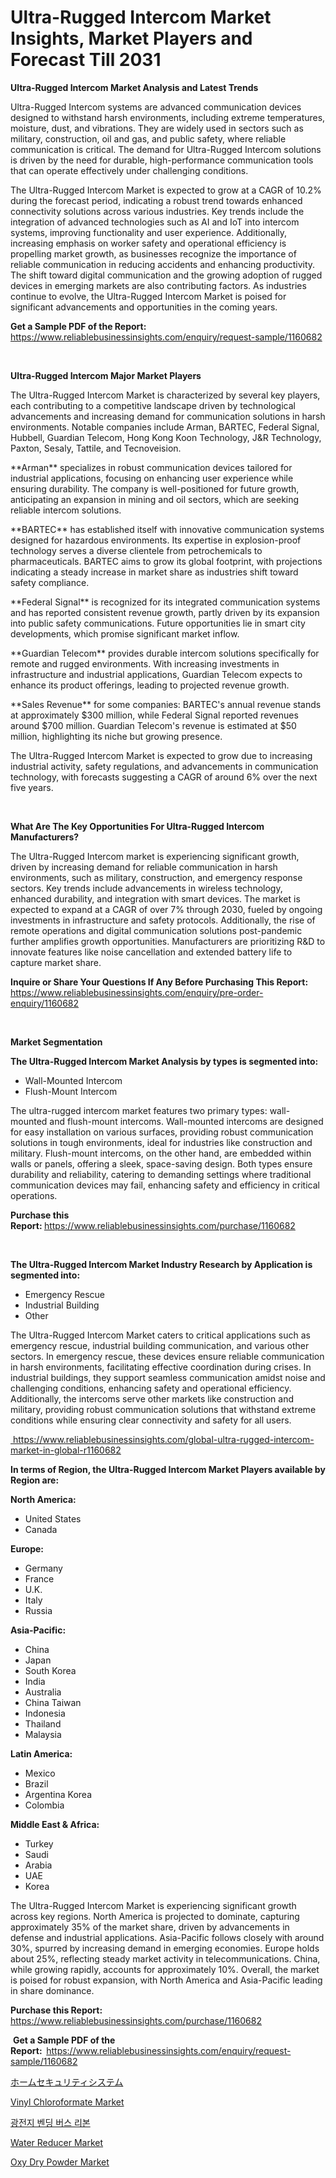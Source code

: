 <p><h1>Ultra-Rugged Intercom Market Insights, Market Players and Forecast Till 2031</h1></p><p><strong>Ultra-Rugged Intercom Market Analysis and Latest Trends</strong></p>
<p><p>Ultra-Rugged Intercom systems are advanced communication devices designed to withstand harsh environments, including extreme temperatures, moisture, dust, and vibrations. They are widely used in sectors such as military, construction, oil and gas, and public safety, where reliable communication is critical. The demand for Ultra-Rugged Intercom solutions is driven by the need for durable, high-performance communication tools that can operate effectively under challenging conditions.</p><p>The Ultra-Rugged Intercom Market is expected to grow at a CAGR of 10.2% during the forecast period, indicating a robust trend towards enhanced connectivity solutions across various industries. Key trends include the integration of advanced technologies such as AI and IoT into intercom systems, improving functionality and user experience. Additionally, increasing emphasis on worker safety and operational efficiency is propelling market growth, as businesses recognize the importance of reliable communication in reducing accidents and enhancing productivity. The shift toward digital communication and the growing adoption of rugged devices in emerging markets are also contributing factors. As industries continue to evolve, the Ultra-Rugged Intercom Market is poised for significant advancements and opportunities in the coming years.</p></p>
<p><strong>Get a Sample PDF of the Report:&nbsp;</strong> <a href="https://www.reliablebusinessinsights.com/enquiry/request-sample/1160682">https://www.reliablebusinessinsights.com/enquiry/request-sample/1160682</a></p>
<p>&nbsp;</p>
<p><strong>Ultra-Rugged Intercom Major Market Players</strong></p>
<p><p>The Ultra-Rugged Intercom Market is characterized by several key players, each contributing to a competitive landscape driven by technological advancements and increasing demand for communication solutions in harsh environments. Notable companies include Arman, BARTEC, Federal Signal, Hubbell, Guardian Telecom, Hong Kong Koon Technology, J&R Technology, Paxton, Sesaly, Tattile, and Tecnoveision. </p><p>**Arman** specializes in robust communication devices tailored for industrial applications, focusing on enhancing user experience while ensuring durability. The company is well-positioned for future growth, anticipating an expansion in mining and oil sectors, which are seeking reliable intercom solutions.</p><p>**BARTEC** has established itself with innovative communication systems designed for hazardous environments. Its expertise in explosion-proof technology serves a diverse clientele from petrochemicals to pharmaceuticals. BARTEC aims to grow its global footprint, with projections indicating a steady increase in market share as industries shift toward safety compliance.</p><p>**Federal Signal** is recognized for its integrated communication systems and has reported consistent revenue growth, partly driven by its expansion into public safety communications. Future opportunities lie in smart city developments, which promise significant market inflow.</p><p>**Guardian Telecom** provides durable intercom solutions specifically for remote and rugged environments. With increasing investments in infrastructure and industrial applications, Guardian Telecom expects to enhance its product offerings, leading to projected revenue growth.</p><p>**Sales Revenue** for some companies: BARTEC's annual revenue stands at approximately $300 million, while Federal Signal reported revenues around $700 million. Guardian Telecom's revenue is estimated at $50 million, highlighting its niche but growing presence.</p><p>The Ultra-Rugged Intercom Market is expected to grow due to increasing industrial activity, safety regulations, and advancements in communication technology, with forecasts suggesting a CAGR of around 6% over the next five years.</p></p>
<p>&nbsp;</p>
<p><strong>What Are The Key Opportunities For Ultra-Rugged Intercom Manufacturers?</strong></p>
<p><p>The Ultra-Rugged Intercom market is experiencing significant growth, driven by increasing demand for reliable communication in harsh environments, such as military, construction, and emergency response sectors. Key trends include advancements in wireless technology, enhanced durability, and integration with smart devices. The market is expected to expand at a CAGR of over 7% through 2030, fueled by ongoing investments in infrastructure and safety protocols. Additionally, the rise of remote operations and digital communication solutions post-pandemic further amplifies growth opportunities. Manufacturers are prioritizing R&D to innovate features like noise cancellation and extended battery life to capture market share.</p></p>
<p><strong>Inquire or Share Your Questions If Any Before Purchasing This Report:</strong> <a href="https://www.reliablebusinessinsights.com/enquiry/pre-order-enquiry/1160682">https://www.reliablebusinessinsights.com/enquiry/pre-order-enquiry/1160682</a></p>
<p>&nbsp;</p>
<p><strong>Market Segmentation</strong></p>
<p><strong>The Ultra-Rugged Intercom Market Analysis by types is segmented into:</strong></p>
<p><ul><li>Wall-Mounted Intercom</li><li>Flush-Mount Intercom</li></ul></p>
<p><p>The ultra-rugged intercom market features two primary types: wall-mounted and flush-mount intercoms. Wall-mounted intercoms are designed for easy installation on various surfaces, providing robust communication solutions in tough environments, ideal for industries like construction and military. Flush-mount intercoms, on the other hand, are embedded within walls or panels, offering a sleek, space-saving design. Both types ensure durability and reliability, catering to demanding settings where traditional communication devices may fail, enhancing safety and efficiency in critical operations.</p></p>
<p><strong>Purchase this Report:&nbsp;</strong><a href="https://www.reliablebusinessinsights.com/purchase/1160682">https://www.reliablebusinessinsights.com/purchase/1160682</a></p>
<p>&nbsp;</p>
<p><strong>The Ultra-Rugged Intercom Market Industry Research by Application is segmented into:</strong></p>
<p><ul><li>Emergency Rescue</li><li>Industrial Building</li><li>Other</li></ul></p>
<p><p>The Ultra-Rugged Intercom Market caters to critical applications such as emergency rescue, industrial building communication, and various other sectors. In emergency rescue, these devices ensure reliable communication in harsh environments, facilitating effective coordination during crises. In industrial buildings, they support seamless communication amidst noise and challenging conditions, enhancing safety and operational efficiency. Additionally, the intercoms serve other markets like construction and military, providing robust communication solutions that withstand extreme conditions while ensuring clear connectivity and safety for all users.</p></p>
<p><a href="https://www.reliablebusinessinsights.com/global-ultra-rugged-intercom-market-in-global-r1160682">&nbsp;https://www.reliablebusinessinsights.com/global-ultra-rugged-intercom-market-in-global-r1160682</a></p>
<p><strong>In terms of Region, the Ultra-Rugged Intercom Market Players available by Region are:</strong></p>
<p>
    <p> <strong> North America: </strong>
        <ul>
            <li>United States</li>
            <li>Canada</li>
        </ul>
        </p> 
    <p> <strong> Europe: </strong>
        <ul>
            <li>Germany</li>
            <li>France</li>
            <li>U.K.</li>
            <li>Italy</li>
            <li>Russia</li>
        </ul>
        </p> 
    <p> <strong> Asia-Pacific: </strong>
        <ul>
            <li>China</li>
            <li>Japan</li>
            <li>South Korea</li>
            <li>India</li>
            <li>Australia</li>
            <li>China Taiwan</li>
            <li>Indonesia</li>
            <li>Thailand</li>
            <li>Malaysia</li>
        </ul>
        </p> 
    <p> <strong> Latin America: </strong>
        <ul>
            <li>Mexico</li>
            <li>Brazil</li>
            <li>Argentina Korea</li>
            <li>Colombia</li>
        </ul>
        </p> 
    <p> <strong> Middle East & Africa: </strong>
        <ul>
            <li>Turkey</li>
            <li>Saudi</li>
            <li>Arabia</li>
            <li>UAE</li>
            <li>Korea</li>
        </ul>
    </p>
    </p>
<p><p>The Ultra-Rugged Intercom Market is experiencing significant growth across key regions. North America is projected to dominate, capturing approximately 35% of the market share, driven by advancements in defense and industrial applications. Asia-Pacific follows closely with around 30%, spurred by increasing demand in emerging economies. Europe holds about 25%, reflecting steady market activity in telecommunications. China, while growing rapidly, accounts for approximately 10%. Overall, the market is poised for robust expansion, with North America and Asia-Pacific leading in share dominance.</p></p>
<p><strong>Purchase this Report: </strong><a href="https://www.reliablebusinessinsights.com/purchase/1160682">https://www.reliablebusinessinsights.com/purchase/1160682</a></p>
<p>&nbsp;<strong>Get a Sample PDF of the Report:&nbsp;&nbsp;</strong><a href="https://www.reliablebusinessinsights.com/enquiry/request-sample/1160682">https://www.reliablebusinessinsights.com/enquiry/request-sample/1160682</a></p>
<p><strong></strong></p>
<p><p><a href="https://medium.com/@lamarledner2023/home-security-system-market-%E3%81%AE%E3%82%B0%E3%83%AD%E3%83%BC%E3%83%90%E3%83%AB%E5%B8%82%E5%A0%B4%E6%A6%82%E8%A6%81%E3%81%AF-%E4%B8%96%E7%95%8C%E3%81%8A%E3%82%88%E3%81%B3%E4%B8%BB%E8%A6%81%E5%B8%82%E5%A0%B4%E3%81%AB%E3%81%8A%E3%81%91%E3%82%8B%E6%A5%AD%E7%95%8C%E3%81%AB%E5%BD%B1%E9%9F%BF%E3%82%92%E4%B8%8E%E3%81%88%E3%82%8B%E4%B8%BB%E8%A6%81%E3%81%AA%E3%83%88%E3%83%AC%E3%83%B3%E3%83%89%E3%81%AB%E3%81%A4%E3%81%84%E3%81%A6-%E7%8B%AC%E8%87%AA%E3%81%AE%E8%A6%96%E7%82%B9%E3%82%92%E6%8F%90%E4%BE%9B%E3%81%97%E3%81%BE%E3%81%99-086412b8dce8">ホームセキュリティシステム</a></p><p><a href="https://issuu.com/reportprime-2/docs/vinyl-chloroformate-market-size-203_1a92fe00c8178d">Vinyl Chloroformate Market</a></p><p><a href="https://medium.com/@malcolmrquardtjja/photovoltaic-bending-bus-ribbon-market-%EC%9D%98-%EA%B8%80%EB%A1%9C%EB%B2%8C-%EC%8B%9C%EC%9E%A5-%EA%B0%9C%EC%9A%94%EB%8A%94-%EC%A0%84-%EC%84%B8%EA%B3%84-%EB%B0%8F-%EC%A3%BC%EC%9A%94-%EC%8B%9C%EC%9E%A5%EC%9D%98-%EC%82%B0%EC%97%85%EC%97%90-%EC%98%81%ED%96%A5%EC%9D%84-%EB%AF%B8%EC%B9%98%EB%8A%94-%EC%A3%BC%EC%9A%94-%ED%8A%B8%EB%A0%8C%EB%93%9C%EC%97%90-%EB%8C%80%ED%95%9C-%EB%8F%85%ED%8A%B9%ED%95%9C-%EA%B4%80%EC%A0%90%EC%9D%84-f2e8e3399fdc">광전지 벤딩 버스 리본</a></p><p><a href="https://www.linkedin.com/pulse/future-trajectory-water-reducer-market-emerging-trends-forecasts-wdbpc?trackingId=Xy4j4DUCSom2Lis8CO1TPQ%3D%3D">Water Reducer Market</a></p><p><a href="https://www.linkedin.com/pulse/global-oxy-dry-powder-market-focus-application-end-use-industry-uyndc?trackingId=Gdvex73ERtOQv90ASSVIfg%3D%3D">Oxy Dry Powder Market</a></p></p>